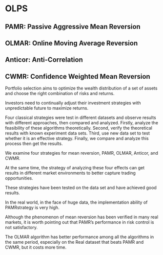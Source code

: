 # OLPS

## PAMR: Passive Aggressive Mean Reversion

## OLMAR: Online Moving Average Reversion

## Anticor: Anti-Correlation

## CWMR: Confidence Weighted Mean Reversion



Portfolio selection aims to optimize the wealth distribution of a set of assets and choose the right combination of risks and returns. 

Investors need to continually adjust their investment strategies with unpredictable future to maximize returns.

Four classical strategies were test in different datasets and observe results with different approaches, then compared and analyzed. 
Firstly, analyze the feasibility of these algorithms theoretically. 
Second, verify the theoretical results with known experiment data sets. 
Third, use new data set to test whether it is an effective strategy.
Finally, we compare and analyze this process then get the results.


We examine four strategies for mean reversion, PAMR, OLMAR, Anticor, and CWMR. 

At the same time, the strategy of analyzing these four effects can get results in different market environments to better capture trading opportunities.

These strategies have been tested on the data set and have achieved good results.

In the real world, in the face of huge data, the implementation ability of PAMRstrategy is very high. 

Although the phenomenon of mean reversion has been verified in many real markets, it is worth pointing out that PAMR’s performance in risk control is not satisfactory.

The OLMAR algorithm has better performance among all the algorithms in the same period, especially on the Real dataset that beats PAMR and CWMR, but it costs more time.
